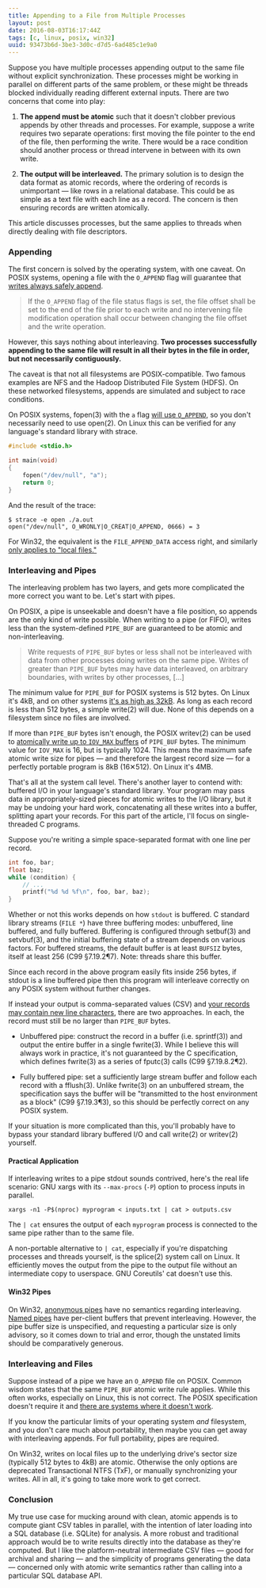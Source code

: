 ```yaml
---
title: Appending to a File from Multiple Processes
layout: post
date: 2016-08-03T16:17:44Z
tags: [c, linux, posix, win32]
uuid: 93473b6d-3be3-3d0c-d7d5-6ad485c1e9a0
---
```


Suppose you have multiple processes appending output to the same file
without explicit synchronization. These processes might be working in
parallel on different parts of the same problem, or these might be
threads blocked individually reading different external inputs. There
are two concerns that come into play:

1) **The append must be atomic** such that it doesn't clobber previous
    appends by other threads and processes. For example, suppose a
    write requires two separate operations: first moving the file
    pointer to the end of the file, then performing the write. There
    would be a race condition should another process or thread
    intervene in between with its own write.

2) **The output will be interleaved.** The primary solution is to
   design the data format as atomic records, where the ordering of
   records is unimportant — like rows in a relational database. This
   could be as simple as a text file with each line as a record. The
   concern is then ensuring records are written atomically.

This article discusses processes, but the same applies to threads when
directly dealing with file descriptors.

### Appending

The first concern is solved by the operating system, with one caveat.
On POSIX systems, opening a file with the `O_APPEND` flag will
guarantee that [writes always safely append][write].

> If the `O_APPEND` flag of the file status flags is set, the file
> offset shall be set to the end of the file prior to each write and
> no intervening file modification operation shall occur between
> changing the file offset and the write operation.

However, this says nothing about interleaving. **Two processes
successfully appending to the same file will result in all their bytes
in the file in order, but not necessarily contiguously.**

The caveat is that not all filesystems are POSIX-compatible. Two
famous examples are NFS and the Hadoop Distributed File System (HDFS).
On these networked filesystems, appends are simulated and subject to
race conditions.

On POSIX systems, fopen(3) with the `a` flag [will use
`O_APPEND`][fopen], so you don't necessarily need to use open(2). On
Linux this can be verified for any language's standard library with
strace.

~~~c
#include <stdio.h>

int main(void)
{
    fopen("/dev/null", "a");
    return 0;
}
~~~

And the result of the trace:

    $ strace -e open ./a.out
    open("/dev/null", O_WRONLY|O_CREAT|O_APPEND, 0666) = 3

For Win32, the equivalent is the `FILE_APPEND_DATA` access right, and
similarly [only applies to "local files."][rights]

### Interleaving and Pipes

The interleaving problem has two layers, and gets more complicated the
more correct you want to be. Let's start with pipes.

On POSIX, a pipe is unseekable and doesn't have a file position, so
appends are the only kind of write possible. When writing to a pipe
(or FIFO), writes less than the system-defined `PIPE_BUF` are
guaranteed to be atomic and non-interleaving.

> Write requests of `PIPE_BUF` bytes or less shall not be interleaved
> with data from other processes doing writes on the same pipe. Writes
> of greater than `PIPE_BUF` bytes may have data interleaved, on
> arbitrary boundaries, with writes by other processes, [...]

The minimum value for `PIPE_BUF` for POSIX systems is 512 bytes. On
Linux it's 4kB, and on other systems [it's as high as 32kB][pipe-buf].
As long as each record is less than 512 bytes, a simple write(2) will
due. None of this depends on a filesystem since no files are involved.

If more than `PIPE_BUF` bytes isn't enough, the POSIX writev(2) can be
used to [atomically write up to `IOV_MAX` buffers][writev] of
`PIPE_BUF` bytes. The minimum value for `IOV_MAX` is 16, but is
typically 1024. This means the maximum safe atomic write size for
pipes — and therefore the largest record size — for a perfectly
portable program is 8kB (16✕512). On Linux it's 4MB.

That's all at the system call level. There's another layer to contend
with: buffered I/O in your language's standard library. Your program
may pass data in appropriately-sized pieces for atomic writes to the
I/O library, but it may be undoing your hard work, concatenating all
these writes into a buffer, splitting apart your records. For this
part of the article, I'll focus on single-threaded C programs.

Suppose you're writing a simple space-separated format with one line
per record.

~~~c
int foo, bar;
float baz;
while (condition) {
    // ...
    printf("%d %d %f\n", foo, bar, baz);
}
~~~

Whether or not this works depends on how `stdout` is buffered. C
standard library streams (`FILE *`) have three buffering modes:
unbuffered, line buffered, and fully buffered. Buffering is configured
through setbuf(3) and setvbuf(3), and the initial buffering state of a
stream depends on various factors. For buffered streams, the default
buffer is at least `BUFSIZ` bytes, itself at least 256 (C99
§7.19.2¶7). Note: threads share this buffer.

Since each record in the above program easily fits inside 256 bytes,
if stdout is a line buffered pipe then this program will interleave
correctly on any POSIX system without further changes.

If instead your output is comma-separated values (CSV) and [your
records may contain new line characters][csv], there are two
approaches. In each, the record must still be no larger than
`PIPE_BUF` bytes.

* Unbuffered pipe: construct the record in a buffer (i.e. sprintf(3))
  and output the entire buffer in a single fwrite(3). While I believe
  this will always work in practice, it's not guaranteed by the C
  specification, which defines fwrite(3) as a series of fputc(3) calls
  (C99 §7.19.8.2¶2).

* Fully buffered pipe: set a sufficiently large stream buffer and
  follow each record with a fflush(3). Unlike fwrite(3) on an
  unbuffered stream, the specification says the buffer will be
  "transmitted to the host environment as a block" (C99 §7.19.3¶3),
  so this should be perfectly correct on any POSIX system.

If your situation is more complicated than this, you'll probably have
to bypass your standard library buffered I/O and call write(2) or
writev(2) yourself.

#### Practical Application

If interleaving writes to a pipe stdout sounds contrived, here's the
real life scenario: GNU xargs with its `--max-procs` (`-P`) option to
process inputs in parallel.

    xargs -n1 -P$(nproc) myprogram < inputs.txt | cat > outputs.csv

The `| cat` ensures the output of each `myprogram` process is
connected to the same pipe rather than to the same file.

A non-portable alternative to `| cat`, especially if you're
dispatching processes and threads yourself, is the splice(2) system
call on Linux. It efficiently moves the output from the pipe to the
output file without an intermediate copy to userspace. GNU Coreutils'
cat doesn't use this.

#### Win32 Pipes

On Win32, [anonymous pipes][anon] have no semantics regarding
interleaving. [Named pipes][named] have per-client buffers that
prevent interleaving. However, the pipe buffer size is unspecified,
and requesting a particular size is only advisory, so it comes down to
trial and error, though the unstated limits should be comparatively
generous.

### Interleaving and Files

Suppose instead of a pipe we have an `O_APPEND` file on POSIX. Common
wisdom states that the same `PIPE_BUF` atomic write rule applies.
While this often works, especially on Linux, this is not correct. The
POSIX specification doesn't require it and [there are systems where it
doesn't work][test].

If you know the particular limits of your operating system *and*
filesystem, and you don't care much about portability, then maybe you
can get away with interleaving appends. For full portability, pipes
are required.

On Win32, writes on local files up to the underlying drive's sector
size (typically 512 bytes to 4kB) are atomic. Otherwise the only
options are deprecated Transactional NTFS (TxF), or manually
synchronizing your writes. All in all, it's going to take more work to
get correct.

### Conclusion

My true use case for mucking around with clean, atomic appends is to
compute giant CSV tables in parallel, with the intention of later
loading into a SQL database (i.e. SQLite) for analysis. A more robust
and traditional approach would be to write results directly into the
database as they're computed. But I like the platform-neutral
intermediate CSV files — good for archival and sharing — and the
simplicity of programs generating the data — concerned only with
atomic write semantics rather than calling into a particular SQL
database API.


[write]: http://pubs.opengroup.org/onlinepubs/9699919799/functions/write.html
[pipe-buf]: http://ar.to/notes/posix
[test]: http://www.notthewizard.com/2014/06/17/are-files-appends-really-atomic/
[rights]: https://msdn.microsoft.com/en-us/library/windows/desktop/gg258116(v=vs.85).aspx
[fopen]: http://pubs.opengroup.org/onlinepubs/9699919799/functions/fopen.html
[writev]: http://pubs.opengroup.org/onlinepubs/9699919799/functions/writev.html
[csv]: https://tools.ietf.org/html/rfc4180
[named]: https://msdn.microsoft.com/en-us/library/windows/desktop/aa365150(v=vs.85).aspx
[anon]: https://msdn.microsoft.com/en-us/library/windows/desktop/aa365152(v=vs.85).aspx
